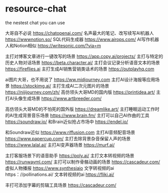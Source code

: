 # resource-chat
the nestest chat you can use

大哥自不必说
https://chatopenai.com/
名声最大的笔记、改写续写AI机器人
https://wwwnotion.so/
SQL代码生成器
https://www.airops.com/
AI写作机器人和Notion相似
https://writesonic.com/?via=m

主打对博客文章进行一键改写的场景
https://app.copy.ai/projects/
主打与特定的历史人物对话场景
https://beta.character.ai/
主打会议记录分析语音文本的场景
https://fireflies.ai
主打生成AI销售营销类话术的场景
https://outplayhq.com

ai图片大哥，也不用说了
https://ww.midjourney.com
主打AI设计海报等应用场景
https://stockimg.ai/
主打生成AI二次元图片的场景
https://nijijourney.com/zh/
高仿领头大哥MD的国内版
https://printidea.art/
主打AI头像生成场景
https://www.artbreeder.com/

高仿领头大哥MD的不怕死的国外版
https://dreamlike.art/
主打睡眠运动工作时的AI生成背景音乐场景
https://www.brain.fm/
主打可以自己AI作曲的工具
https://soundraw.io/
和Brain近似抢占市场中
https://endel.io/

和Soundraw近似
https://www.riffusion.com
主打AI音频配音场景
https://www.papercup.com/
主打去除背景杂音保留人声的场景
https://www.lalal.ai/
主打AI变声器场景
https://murf.ai/


主打客服场景下的语音助手
https://poly.ai/
主打文本转视频的场景
https://runwayml.com/
主打可以制作骨骼动画的场景
https://cascadeur.com/
虚拟人物播报
https://www.synthesiaio
文字转视频的ai
https：//pollinations.ai/
文本转视频的ai
https://fliki.ai/


丰打可添加字幕的剪辑工具场景
https://cascadeur.com/
